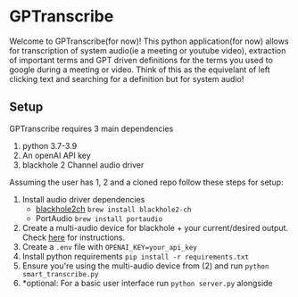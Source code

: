 # GPTranscribe

Welcome to GPTranscribe(for now)! This python application(for now) allows for transcription of system audio(ie a meeting or youtube video), extraction of important terms and GPT driven definitions for the terms you used to google during a meeting or video. Think of this as the equivelant of left clicking text and searching for a definition but for system audio! 

## Setup

GPTranscribe requires 3 main dependencies
1. python 3.7-3.9
2. An openAI API key
3. blackhole 2 Channel audio driver

Assuming the user has 1, 2 and a cloned repo follow these steps for setup:

1. Install audio driver dependencies
   - [blackhole2ch](https://github.com/ExistentialAudio/BlackHole) `brew install blackhole2-ch`
   - PortAudio `brew install portaudio`
2. Create a multi-audio device for blackhole + your current/desired output. Check [here](https://github.com/ExistentialAudio/BlackHole/wiki/Multi-Output-Device) for instructions.
3. Create a `.env` file with `OPENAI_KEY=your_api_key`
4. Install python requirements `pip install -r requirements.txt`
5. Ensure you're using the multi-audio device from (2) and run `python smart_transcribe.py`
6. *optional: For a basic user interface run `python server.py` alongside 